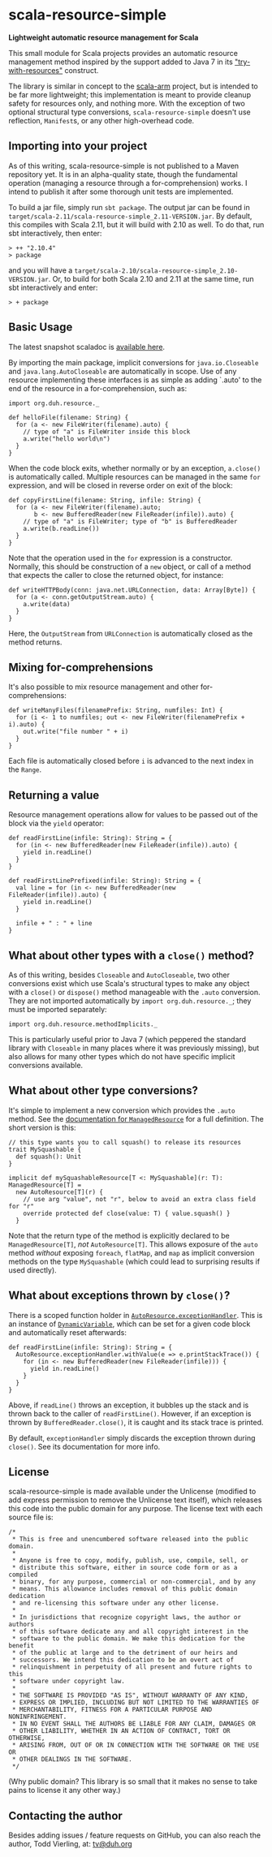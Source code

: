 scala-resource-simple
=====================

**Lightweight automatic resource management for Scala**

This small module for Scala projects provides an automatic resource management method inspired by the support added to Java 7 in its ["try-with-resources"][javaarm] construct.

The library is similar in concept to the [scala-arm][] project, but is intended to be far more lightweight; this implementation is meant to provide cleanup safety for resources only, and nothing more. With the exception of two optional structural type conversions, `scala-resource-simple` doesn't use reflection, `Manifest`s, or any other high-overhead code.

[javaarm]: http://www.oracle.com/technetwork/articles/java/trywithresources-401775.html
[scala-arm]: https://github.com/jsuereth/scala-arm


Importing into your project
---------------------------

As of this writing, scala-resource-simple is not published to a Maven repository yet. It is in an alpha-quality state, though the fundamental operation (managing a resource through a for-comprehension) works. I intend to publish it after some thorough unit tests are implemented.

To build a jar file, simply run `sbt package`. The output jar can be found in `target/scala-2.11/scala-resource-simple_2.11-VERSION.jar`. By default, this compiles with Scala 2.11, but it will build with 2.10 as well. To do that, run sbt interactively, then enter:

    > ++ "2.10.4"
    > package

and you will have a `target/scala-2.10/scala-resource-simple_2.10-VERSION.jar`. Or, to build for both Scala 2.10 and 2.11 at the same time, run sbt interactively and enter:

    > + package


Basic Usage
-----------

The latest snapshot scaladoc is [available here](https://tvierling.github.io/scala-resource-simple/latest/api/).

By importing the main package, implicit conversions for `java.io.Closeable` and `java.lang.AutoCloseable` are automatically in scope. Use of any resource implementing these interfaces is as simple as adding `.auto' to the end of the resource in a for-comprehension, such as:

    import org.duh.resource._
    
    def helloFile(filename: String) {
      for (a <- new FileWriter(filename).auto) {
        // type of "a" is FileWriter inside this block
        a.write("hello world\n")
      }
    }

When the code block exits, whether normally or by an exception, `a.close()` is automatically called. Multiple resources can be managed in the same `for` expression, and will be closed in reverse order on exit of the block:

    def copyFirstLine(filename: String, infile: String) {
      for (a <- new FileWriter(filename).auto;
           b <- new BufferedReader(new FileReader(infile)).auto) {
        // type of "a" is FileWriter; type of "b" is BufferedReader
        a.write(b.readLine())
      }
    }

Note that the operation used in the `for` expression is a constructor. Normally, this should be construction of a `new` object, or call of a method that expects the caller to close the returned object, for instance:

    def writeHTTPBody(conn: java.net.URLConnection, data: Array[Byte]) {
      for (a <- conn.getOutputStream.auto) {
        a.write(data)
      }
    }

Here, the `OutputStream` from `URLConnection` is automatically closed as the method returns.


Mixing for-comprehensions
-------------------------

It's also possible to mix resource management and other for-comprehensions:

    def writeManyFiles(filenamePrefix: String, numfiles: Int) {
      for (i <- 1 to numfiles; out <- new FileWriter(filenamePrefix + i).auto) {
        out.write("file number " + i)
      }
    }

Each file is automatically closed before `i` is advanced to the next index in the `Range`.


Returning a value
-----------------

Resource management operations allow for values to be passed out of the block via the `yield` operator:

    def readFirstLine(infile: String): String = {
      for (in <- new BufferedReader(new FileReader(infile)).auto) {
        yield in.readLine()
      }
    }

    def readFirstLinePrefixed(infile: String): String = {
      val line = for (in <- new BufferedReader(new FileReader(infile)).auto) {
        yield in.readLine()
      }
      
      infile + " : " + line
    }


What about other types with a `close()` method?
-----------------------------------------------

As of this writing, besides `Closeable` and `AutoCloseable`, two other conversions exist which use Scala's structural types to make any object with a `close()` or `dispose()` method manageable with the `.auto` conversion. They are not imported automatically by `import org.duh.resource._`; they must be imported separately:

    import org.duh.resource.methodImplicits._

This is particularly useful prior to Java 7 (which peppered the standard library with `Closeable` in many places where it was previously missing), but also allows for many other types which do not have specific implicit conversions available.


What about other type conversions?
----------------------------------

It's simple to implement a new conversion which provides the `.auto` method. See the [documentation for `ManagedResource`](https://tvierling.github.io/scala-resource-simple/latest/api/org/duh/resource/ManagedResource.html) for a full definition. The short version is this:

    // this type wants you to call squash() to release its resources
    trait MySquashable {
      def squash(): Unit
    }
    
    implicit def mySquashableResource[T <: MySquashable](r: T): ManagedResource[T] =
      new AutoResource[T](r) {
        // use arg "value", not "r", below to avoid an extra class field for "r"
        override protected def close(value: T) { value.squash() }
      }

Note that the return type of the method is explicitly declared to be `ManagedResource[T]`, *not* `AutoResource[T]`. This allows exposure of the `auto` method *without* exposing `foreach`, `flatMap`, and `map` as implicit conversion methods on the type `MySquashable` (which could lead to surprising results if used directly).


What about exceptions thrown by `close()`?
------------------------------------------

There is a scoped function holder in [`AutoResource.exceptionHandler`](https://tvierling.github.io/scala-resource-simple/latest/api/org/duh/resource/AutoResource$.html). This is an instance of [`DynamicVariable`](http://www.scala-lang.org/api/current/scala/util/DynamicVariable.html), which can be set for a given code block and automatically reset afterwards:

    def readFirstLine(infile: String): String = {
      AutoResource.exceptionHandler.withValue(e => e.printStackTrace()) {
        for (in <- new BufferedReader(new FileReader(infile))) {
          yield in.readLine()
        }
      }
    }

Above, if `readLine()` throws an exception, it bubbles up the stack and is thrown back to the caller of `readFirstLine()`. However, if an exception is thrown by `BufferedReader.close()`, it is caught and its stack trace is printed.

By default, `exceptionHandler` simply discards the exception thrown during `close()`. See its documentation for more info.


License
-------

scala-resource-simple is made available under the Unlicense (modified to add express permission to remove the Unlicense text itself), which releases this code into the public domain for any purpose. The license text with each source file is:

    /*
     * This is free and unencumbered software released into the public domain.
     *
     * Anyone is free to copy, modify, publish, use, compile, sell, or
     * distribute this software, either in source code form or as a compiled
     * binary, for any purpose, commercial or non-commercial, and by any
     * means. This allowance includes removal of this public domain dedication
     * and re-licensing this software under any other license.
     *
     * In jurisdictions that recognize copyright laws, the author or authors
     * of this software dedicate any and all copyright interest in the
     * software to the public domain. We make this dedication for the benefit
     * of the public at large and to the detriment of our heirs and
     * successors. We intend this dedication to be an overt act of
     * relinquishment in perpetuity of all present and future rights to this
     * software under copyright law.
     *
     * THE SOFTWARE IS PROVIDED "AS IS", WITHOUT WARRANTY OF ANY KIND,
     * EXPRESS OR IMPLIED, INCLUDING BUT NOT LIMITED TO THE WARRANTIES OF
     * MERCHANTABILITY, FITNESS FOR A PARTICULAR PURPOSE AND NONINFRINGEMENT.
     * IN NO EVENT SHALL THE AUTHORS BE LIABLE FOR ANY CLAIM, DAMAGES OR
     * OTHER LIABILITY, WHETHER IN AN ACTION OF CONTRACT, TORT OR OTHERWISE,
     * ARISING FROM, OUT OF OR IN CONNECTION WITH THE SOFTWARE OR THE USE OR
     * OTHER DEALINGS IN THE SOFTWARE.
     */

(Why public domain? This library is so small that it makes no sense to take pains to license it any other way.)


Contacting the author
---------------------

Besides adding issues / feature requests on GitHub, you can also reach the author, Todd Vierling, at: tv@duh.org
